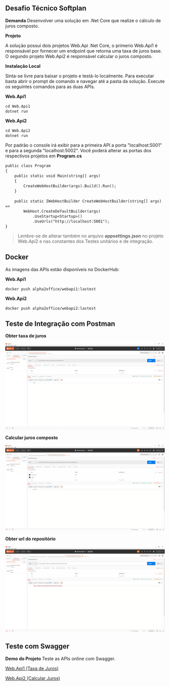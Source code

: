 

## Desafio Técnico Softplan

**Demanda**
Desenvolver uma solução em .Net Core que realize o cálculo de juros composto.

**Projeto**

A solução possui dois projetos Web.Api .Net Core, o primerio Web.Api1 é responsável por fornecer um endpoint que retorna uma taxa de juros base. O segundo projeto Web.Api2 é responsável calcular o juros composto.

**Instalação Local**

Sinta-se livre para baixar o projeto e testá-lo localmente. Para executar basta abrir o prompt de comando e navegar até a pasta da solução. Execute os seguintes comandos para as duas APIs.

**Web.Api1**

    cd Web.Api1
    dotnet run

**Web.Api2**

    cd Web.Api2
    dotnet run

Por padrão o console irá exibir para a primeira API a porta "localhost:5001" e para a segunda "localhost:5002". Você poderá alterar as portas dos respectivos projetos em **Program.cs**

    public class Program
    {
        public static void Main(string[] args)
        {
            CreateWebHostBuilder(args).Build().Run();
        }

        public static IWebHostBuilder CreateWebHostBuilder(string[] args) =>
            WebHost.CreateDefaultBuilder(args)
                .UseStartup<Startup>()
                .UseUrls("http://localhost:5001");
    }


> Lembre-se de alterar também no arquivo **appsettings.json** no projeto Web.Api2 e nas constantes dos Testes unitários e de integração.


## Docker 
As imagens das APIs estão disponíveis no DockerHub:

**Web.Api1**

    docker push alpha2office/webapi1:lastest

**Web.Api2**

    docker push alpha2office/webapi2:lastest

## Teste de Integração com Postman

**Obter taxa de juros**

![Obter taxa de Juros](obtertaxajuros.png)

**Calcular juros composto**

![Calcular juros composto](calculajuros.png)

**Obter url do repositório**

![Obter url do repositório](showmethecode.png)

## Teste com Swagger

**Demo do Projeto**
Teste as APIs online com Swagger.

[Web.Api1 (Taxa de Juros)](https://desafio-web1.azurewebsites.net)

[Web.Api2 (Calcular Juros)](https://desafio-web2.azurewebsites.net)
